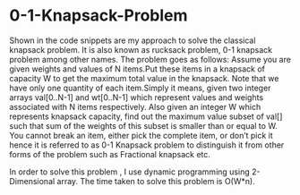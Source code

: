 # 0-1-Knapsack-Problem
Shown in the code snippets are my approach to solve the classical knapsack problem. It is also known as rucksack problem, 
0-1 knapsack problem among other names. The problem goes as follows:
Assume you are given weights and values of N items.Put these items in a knapsack of capacity W to get the maximum 
total value in the knapsack. Note that we have only one quantity of each item.Simply it means, given two integer 
arrays val[0..N-1] and wt[0..N-1] which represent values and weights associated with N items respectively. Also given 
an integer W which represents knapsack capacity, find out the maximum value subset of val[] such that sum of the weights 
of this subset is smaller than or equal to W. You cannot break an item, either pick the complete item, or don’t pick it 
hence it is referred to as 0-1 Knapsack problem to distinguish it from other forms of the problem such as Fractional knapsack etc.


In order to solve this problem , I use dynamic programming using 2-Dimensional array. The time taken to solve this
problem is O(W*n). 

 
